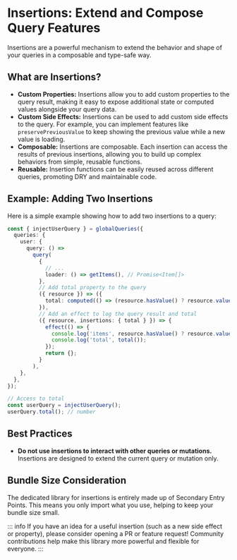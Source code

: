 # Insertions: Extend and Compose Query Features

Insertions are a powerful mechanism to extend the behavior and shape of your queries in a composable and type-safe way.

## What are Insertions?

- **Custom Properties:** Insertions allow you to add custom properties to the query result, making it easy to expose additional state or computed values alongside your query data.
- **Custom Side Effects:** Insertions can be used to add custom side effects to the query. For example, you can implement features like `preservePreviousValue` to keep showing the previous value while a new value is loading.
- **Composable:** Insertions are composable. Each insertion can access the results of previous insertions, allowing you to build up complex behaviors from simple, reusable functions.
- **Reusable:** Insertion functions can be easily reused across different queries, promoting DRY and maintainable code.

## Example: Adding Two Insertions

Here is a simple example showing how to add two insertions to a query:

```ts
const { injectUserQuery } = globalQueries({
  queries: {
    user: {
      query: () =>
        query(
          {
            // ...
            loader: () => getItems(), // Promise<Item[]>
          },
          // Add total property to the query
          ({ resource }) => ({
            total: computed(() => (resource.hasValue() ? resource.value() : 0)),
          }),
          // Add an effect to log the query result and total
          ({ resource, insertions: { total } }) => {
            effect(() => {
              console.log('items', resource.hasValue() ? resource.value() : undefined);
              console.log('total', total());
            });
            return {};
          }
        ),
    },
  },
});

// Access to total
const userQuery = injectUserQuery();
userQuery.total(); // number
```

## Best Practices

- **Do not use insertions to interact with other queries or mutations.** Insertions are designed to extend the current query or mutation only.

## Bundle Size Consideration

The dedicated library for insertions is entirely made up of Secondary Entry Points. This means you only import what you use, helping to keep your bundle size small.

::: info
If you have an idea for a useful insertion (such as a new side effect or property), please consider opening a PR or feature request! Community contributions help make this library more powerful and flexible for everyone.
:::
